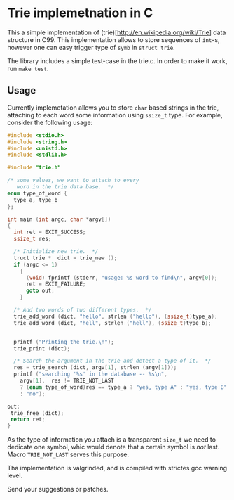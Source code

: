 Trie implemetnation in C
========================

This a simple implementation of (trie)[http://en.wikipedia.org/wiki/Trie]
data structure in C99.  This implementation allows to store sequences of
`int`-s, however one can easy trigger type of `symb` in `struct trie`.

The library includes a simple test-case in the trie.c.  In order to make
it work, run `make test`.

Usage
-----

Currently implemetation allows you to store `char` based strings in the
trie, attaching to each word some information using `ssize_t` type.  For
example, consider the following usage:

```C
#include <stdio.h>
#include <string.h>
#include <unistd.h>
#include <stdlib.h>

#include "trie.h"

/* some values, we want to attach to every
   word in the trie data base.  */
enum type_of_word {
  type_a, type_b
};

int main (int argc, char *argv[])
{
  int ret = EXIT_SUCCESS;
  ssize_t res;

  /* Initialize new trie.  */
  truct trie *  dict = trie_new ();
  if (argc <= 1)
    {
      (void) fprintf (stderr, "usage: %s word to find\n", argv[0]);
      ret = EXIT_FAILURE;
      goto out;
    }

  /* Add two words of two different types.  */
  trie_add_word (dict, "hello", strlen ("hello"), (ssize_t)type_a);
  trie_add_word (dict, "hell", strlen ("hell"), (ssize_t)type_b);


  printf ("Printing the trie.\n");
  trie_print (dict);

  /* Search the argument in the trie and detect a type of it.  */
  res = trie_search (dict, argv[1], strlen (argv[1]));
  printf ("searching '%s' in the database -- %s\n",
    argv[1],  res != TRIE_NOT_LAST
    ? (enum type_of_word)res == type_a ? "yes, type A" : "yes, type B"
    : "no");

out:
 trie_free (dict);
 return ret;
}

```

As the type of information you attach is a transparent `size_t` we need
to dedicate one symbol, whic would denote that a certain symbol is _not_
last.  Macro `TRIE_NOT_LAST` serves this purpose.

Tha implementation is valgrinded, and is compiled with strictes gcc warning
level.

Send your suggestions or patches.
